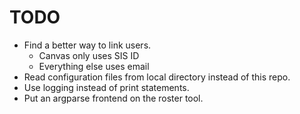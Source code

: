 # TODO

* Find a better way to link users.
    + Canvas only uses SIS ID
    + Everything else uses email
* Read configuration files from local directory instead of this repo.
* Use logging instead of print statements.
* Put an argparse frontend on the roster tool.
